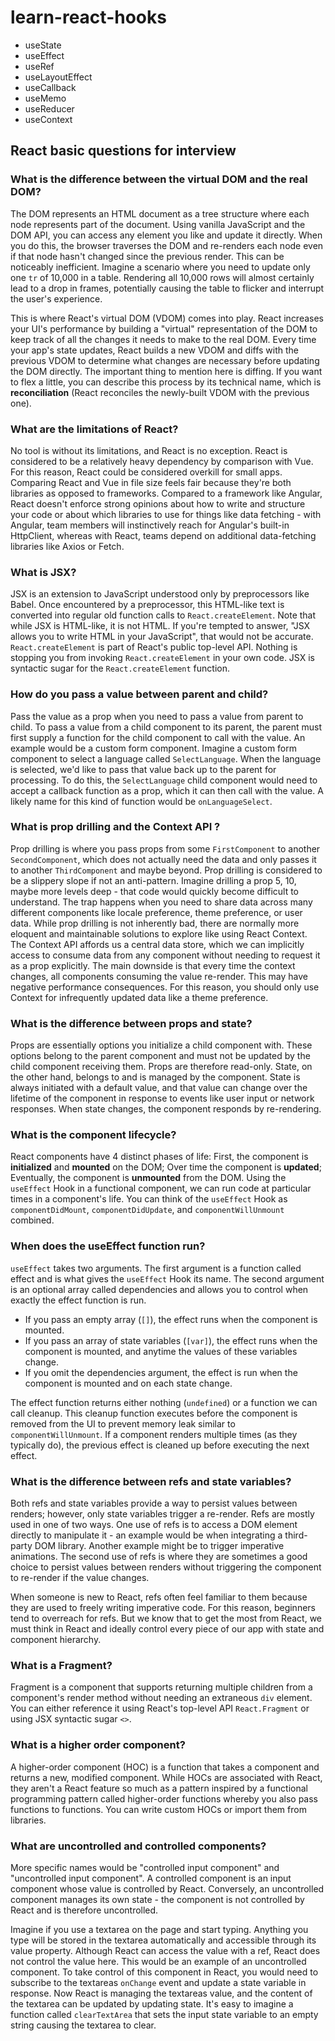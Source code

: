 # learn-react-hooks

- useState
- useEffect
- useRef
- useLayoutEffect
- useCallback
- useMemo
- useReducer
- useContext

## React basic questions for interview

### What is the difference between the virtual DOM and the real DOM?
The DOM represents an HTML document as a tree structure where each node represents part of the document. Using vanilla JavaScript and the DOM API, you can access any element you like and update it directly. When you do this, the browser traverses the DOM and re-renders each node even if that node hasn't changed since the previous render. This can be noticeably inefficient. Imagine a scenario where you need to update only one `tr` of 10,000 in a table. Rendering all 10,000 rows will almost certainly lead to a drop in frames, potentially causing the table to flicker and interrupt the user's experience.

This is where React's virtual DOM (VDOM) comes into play. React increases your UI's performance by building a "virtual" representation of the DOM to keep track of all the changes it needs to make to the real DOM. Every time your app's state updates, React builds a new VDOM and diffs with the previous VDOM to determine what changes are necessary before updating the DOM directly. The important thing to mention here is diffing. If you want to flex a little, you can describe this process by its technical name, which is **reconciliation** (React reconciles the newly-built VDOM with the previous one).

### What are the limitations of React?
No tool is without its limitations, and React is no exception. React is considered to be a relatively heavy dependency by comparison with Vue. For this reason, React could be considered overkill for small apps. Comparing React and Vue in file size feels fair because they're both libraries as opposed to frameworks. Compared to a framework like Angular, React doesn't enforce strong opinions about how to write and structure your code or about which libraries to use for things like data fetching - with Angular, team members will instinctively reach for Angular's built-in HttpClient, whereas with React, teams depend on additional data-fetching libraries like Axios or Fetch. 

### What is JSX?
JSX is an extension to JavaScript understood only by preprocessors like Babel. Once encountered by a preprocessor, this HTML-like text is converted into regular old function calls to `React.createElement`. Note that while JSX is HTML-like, it is not HTML. If you're tempted to answer, "JSX allows you to write HTML in your JavaScript", that would not be accurate. `React.createElement` is part of React's public top-level API. Nothing is stopping you from invoking `React.createElement` in your own code. JSX is syntactic sugar for the `React.createElement` function.

### How do you pass a value between parent and child?
Pass the value as a prop when you need to pass a value from parent to child. To pass a value from a child component to its parent, the parent must first supply a function for the child component to call with the value. An example would be a custom form component. Imagine a custom form component to select a language called `SelectLanguage`. When the language is selected, we'd like to pass that value back up to the parent for processing. To do this, the `SelectLanguage` child component would need to accept a callback function as a prop, which it can then call with the value. A likely name for this kind of function would be `onLanguageSelect`.

### What is prop drilling and the Context API ?
Prop drilling is where you pass props from some `FirstComponent` to another `SecondComponent`, which does not actually need the data and only passes it to another `ThirdComponent` and maybe beyond. Prop drilling is considered to be a slippery slope if not an anti-pattern. Imagine drilling a prop 5, 10, maybe more levels deep - that code would quickly become difficult to understand. The trap happens when you need to share data across many different components like locale preference, theme preference, or user data. While prop drilling is not inherently bad, there are normally more eloquent and maintainable solutions to explore like using React Context. The Context API affords us a central data store, which we can implicitly access to consume data from any component without needing to request it as a prop explicitly. The main downside is that every time the context changes, all components consuming the value re-render. This may have negative performance consequences. For this reason, you should only use Context for infrequently updated data like a theme preference.

### What is the difference between props and state?
Props are essentially options you initialize a child component with. These options belong to the parent component and must not be updated by the child component receiving them. Props are therefore read-only. State, on the other hand, belongs to and is managed by the component. State is always initiated with a default value, and that value can change over the lifetime of the component in response to events like user input or network responses. When state changes, the component responds by re-rendering.

### What is the component lifecycle?
React components have 4 distinct phases of life: First, the component is **initialized** and **mounted** on the DOM; Over time the component is **updated**; Eventually, the component is **unmounted** from the DOM. Using the `useEffect` Hook in a functional component, we can run code at particular times in a component's life. You can think of the `useEffect` Hook as `componentDidMount`, `componentDidUpdate`, and `componentWillUnmount` combined.

### When does the useEffect function run?
`useEffect` takes two arguments. The first argument is a function called effect and is what gives the `useEffect` Hook its name. The second argument is an optional array called dependencies and allows you to control when exactly the effect function is run. 
- If you pass an empty array (`[]`), the effect runs when the component is mounted.
- If you pass an array of state variables (`[var]`), the effect runs when the component is mounted, and anytime the values of these variables change.
- If you omit the dependencies argument, the effect is run when the component is mounted and on each state change.

The effect function returns either nothing (`undefined`) or a function we can call cleanup. This cleanup function executes before the component is removed from the UI to prevent memory leak similar to `componentWillUnmount`. If a component renders multiple times (as they typically do), the previous effect is cleaned up before executing the next effect.

### What is the difference between refs and state variables?
Both refs and state variables provide a way to persist values between renders; however, only state variables trigger a re-render. Refs are mostly used in one of two ways. One use of refs is to access a DOM element directly to manipulate it - an example would be when integrating a third-party DOM library. Another example might be to trigger imperative animations. The second use of refs is where they are sometimes a good choice to persist values between renders without triggering the component to re-render if the value changes.

When someone is new to React, refs often feel familiar to them because they are used to freely writing imperative code. For this reason, beginners tend to overreach for refs. But we know that to get the most from React, we must think in React and ideally control every piece of our app with state and component hierarchy.

### What is a Fragment?
Fragment is a component that supports returning multiple children from a component's render method without needing an extraneous `div` element. You can either reference it using React's top-level API `React.Fragment` or using JSX syntactic sugar `<>`.

### What is a higher order component?
A higher-order component (HOC) is a function that takes a component and returns a new, modified component. While HOCs are associated with React, they aren't a React feature so much as a pattern inspired by a functional programming pattern called higher-order functions whereby you also pass functions to functions. You can write custom HOCs or import them from libraries.

### What are uncontrolled and controlled components?
More specific names would be "controlled input component" and "uncontrolled input component". A controlled component is an input component whose value is controlled by React. Conversely, an uncontrolled component manages its own state - the component is not controlled by React and is therefore uncontrolled.

Imagine if you use a textarea on the page and start typing. Anything you type will be stored in the textarea automatically and accessible through its value property. Although React can access the value with a ref, React does not control the value here. This would be an example of an uncontrolled component. To take control of this component in React, you would need to subscribe to the textareas `onChange` event and update a state variable in response. Now React is managing the textareas value, and the content of the textarea can be updated by updating state. It's easy to imagine a function called `clearTextArea` that sets the input state variable to an empty string causing the textarea to clear.
